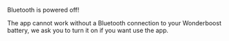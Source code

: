 Bluetooth is powered off! 

The app cannot work without a Bluetooth connection to your Wonderboost battery, we ask you to turn it on if you want use the app.